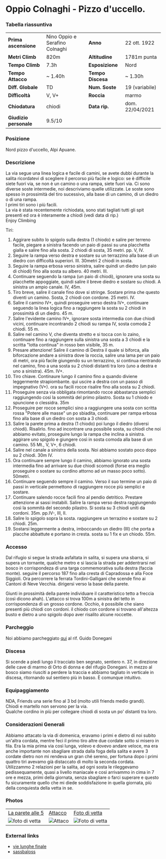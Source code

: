 Oppio Colnaghi - Pizzo d'uccello.
===

### Tabella riassuntiva

|  	                            | 	  	                    |   				        | 	  		            | 
|-------------------------------|-------------------------- |---------------------------|-----------------------|
|**Prima ascensione** 		    |	  Nino Oppio e Serafino Colnaghi      	            | **Anno**                  |   22 ott. 1922               |
|**Metri Climb**		        |	820m	                | **Altitudine** 		    | 1781m punta	        |       
|**Tempo Climb**		        |    7.3h                   | **Esposizione**		    |   Nord           	        |
|**Tempo Attacco**		        |	~ 1.40h                 | **Tempo Discesa**		    | ~ 1.30h               |
|**Diff. Globale**              | TD	            | **Num. Soste**            |		    19 (variabile)  	        |
|**Difficoltà**		            | V, V+      	        | **Roccia**		        |    marmo  		            |
|**Chiodatura**		            |        chiodi        	        | **Data rip.**			    | dom. 22/04/2021       |
|**Giudizio personale**         |    9.5/10                 |                           |                       |


### Posizione
Nord pizzo d'uccello,  Alpi Apuane.

### Descrizione
La via segue una linea logica e facile di camini, se avete dubbi durante la salita ricordatevi di scegliere il percorso più facile e logico:
se è difficile siete fuori via, se non è un camino o una rampa, siete fuori via. Ci sono diverse soste intermedie, noi descriviamo quelle utilizzate. 
Le soste sono spesso in prossimità del tiro sucessivo, alla base di un camino, di un diedro o di una rampa.\
I primi tiri sono i più facili.\
La via è stata recentemente richiodata, sono stati tagliati tutti gli spit presenti ed ora è interamente a chiodi (vedi data di rip.)\
Enjoy Climbing

Tiri: 
1. Aggirare subito lo spigolo sulla destra (1 chiodo) e salire per terreno facile, piegare a sinistra facendo un paio di passi su una placchetta gialla e salire fino alla sosta. 2 chiodi di sosta, 35 metri. pp. V, IV.
2. Seguire la rampa verso destra e sostare su un terrazzino alla base di un diedro con difficoltà superiori. III. 30metri 2 chiodi in sosta.
3. Seguire la rampa erbosa verso sinistra, salire quindi un diedro (un paio di chiodi) fino alla sosta su albero. 40 metri. III.
4. Continuare seguendo la rampa (un paio di chiodi), ignorare una sosta su placchette appoggiate, quindi salire il breve diedro e sostare su chiodi. A sinistra un ampio canale. IV, 45m.
5. Tiro breve, salire il canale fino dove si stringe. Sostare prima che questo diventi un camino. Sosta, 2 chiodi con cordone. 25 metri. IV.
6. Salire il camino IV+, quindi proseguire verso destra IV+, continuare seguendo la linea logica fino a raggiungere la sosta su 2 chiodi in prossimità di un diedro. 45 m.
7. Salire l'evidente camino IV+, ignorare sosta intermedia con due chiodi vicini, continuare incontrando 2 chiodi su rampa IV, sosta comoda 2 chiodi. 55 m.
8. Salire nel camino V, che diventa stretto e si tocca con lo zaino, continuare fino a raggiungere sulla sinistra una sosta a 3 chiodi e la scritta "lotta continua" in rosso ben visibile, 35 m.
9. Presare attenzione! Salire il camino di Destra il quale si biforca, alla biforcazione andare a sinistra dove la roccia, salire una lama per un paio di metri, ora più facile giungendo su un terrazzino, si continua rientrando nel camino, fino a una sosta su 2 chiodi distanti tra loro (uno a destra e uno a sinistra). 45m. IV+.
10. Tiro chiave. Continaure lungo il camino fino a quando diviene leggermente strapiombante. qui uscire a destra con un passo di impegnativo (V+). ora su facili rocce risalire fino alla sosta su 2 chiodi.
11. Proseguire senza via obbligata rimontando rocce abbastanza semplici raggiungendo così la sommità del primo pilastro. Sosta su 1 chiodo e spuncione o clessidra. 35m
12. Proseguire per rocce semplici sino a raggiungere una sosta con scritta rossa "Potere alle masse" un po sbiadita, continuare per rampa erbosa fino alla base di un diedro con sosta a 3 chiodi.
13. Salire la parete prima a destra (1 chiodo) poi lungo il diedro (diversi chiodi). Risalirlo. fino ad incontrare una possibile sosta, su chiodi che noi abbiamo evitato, proseguire lungo la rampa che inclina a sinistra. aggirare uno spigolo e giungere così in sosta comoda alla base di un camino. 55 Mt., V, V+, 6 chiodi.
14. Salire nel canale a sinistra della sosta. Noi abbiamo sostato poco dopo su 2 chiodi. 30m IV.
15. Ora continuare sempre lungo il camino, abbiamo ignorato una sosta intermedia fino ad arrivare su due chiodi scomodi (forse era meglio proseguire o sostare su cordino attorno ad un masso poco sotto). 50metri.
16. Continuare seguendo sempre il camino. Verso il suo termine un paio di passi in verticale permettono di raggiungere rocce più semplici e sostare.
17. Continuare salendo rocce facili fino al pendio detritico. Prestare attenzione ai sassi instabili. Salire la rampa verso destra raggiungendo così la sommità del secondo pilastro. Si sosta su 3 chiodi uniti da cordoni. 35m. pp.IV-, III, II.
18. Salire lo spigolo sopra la sosta. raggiungere un terrazino e sostare su 2 chiodi. 25m.
19. Sostarsi leggermente a destra, imboccando un diedro (III) che porta a placche abbattute e portano in cresta. sosta su 1 fix e un chiodo. 55m.


### Accesso
Dal rifugio si segue la strada asfaltata in salita, si supera una sbarra, si supera un tornante, qualche metro e si lascia la strada per addentrarsi nel bosco in corrispondeza di una targa commemorativa sulla destra (faccia monte). 
seguire il percorso 187 fino alla cresta di Capradossa e alla Foce Siggioli. Ora percorrere la ferrata Tordini-Galligani che scende fino ai Cantoni di Neve Vecchia. dirigersi verso la base della parete.

Giunti in prossimità della parete individuare il caratteristico tetto a freccia (così dicono ahah). L'attacco si trova 100m a sinistra del tetto in corrispondenza di un grosso cordone. 
Occhio, è possibile che siano presenti più chiodi con cordoni. il chiodo con cordone si trovano all'altezza busto e dietro a uno spigolo dopo aver risalito alcune roccette.

### Parcheggio
Noi abbiamo parcheggiato [qui](https://g.page/rifugiodonegani?share) al rif. Guido Donegani

### Discesa
Si scende a piedi lungo il tracciato ben segnato, sentiero n. 37, in direzione delle cave di marmo di Orto di donna e del rifugio Donegani. in mezzo al bosco siamo riusciti a perdere la traccia e abbiamo tagliato in verticale in discesa, ritornando sul sentiero più in basso. È comunque intuitivo.

### Equipaggiamento
NDA, Friends una serie fino al 3 bd (molto utili friends medio grandi).\
Chiodi e martello non servono per la via.\
Qualche cordino in più per collegare chiodi di sosta un po' distanti tra loro.

### Considerazioni Generali
Abbiamo attacato la via di domenica, eravamo i primi e dietro di noi subito un'altra cordata, mentre feci il primo tiro altre due cordate sotto si misero in fila. 
Era la mia prima via così lunga, volevo e dovevo andare veloce, ma era anche importante non sbagliare strada dalla foga della salita e avere 3 cordate dietro non mi rendeva un gran ché sereno, per fortuna dopo i primi quattro tiri avevamo già distaccato di molto la seconda cordata. 
Utilizzammo 2 relazioni per la salita, ad ogni sosta le rileggevamo pedissequamente, quasi a livello maniacale e così arrivammo in cima in 7 ore e mezza, primi della giornata, senza sbagliare o farci superare e questo fu sicuramente quello che mi diede soddisfazione in quella giornata, più della conquiesta della vetta in se.

### Photos

|                                |                           |                            |
|:-------------------------------|:--------------------------|:---------------------------|
| [La parete alle 5](https://bit.ly/38jRdCM)   |    [Attacco](https://bit.ly/3znz4Ql) |   [Foto di vetta](https://cutt.ly/mWo1Dt9)  | 
| ![foto di vetta](https://bit.ly/38jRdCM)   |   ![Attaco](https://bit.ly/3znz4Ql) |  ![Foto di vetta](https://cutt.ly/mWo1Dt9)  | 

### External links
- [vie lunghe finale](https://www.vielunghefinale.com/pizzo-duccello-via-oppio-colnaghi/)
- [sassbaloss](https://www.sassbaloss.com/pagine/uscite/pizzouccello3/pizzouccello3.htm)
